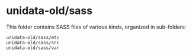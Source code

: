 # unidata-old/sass

This folder contains SASS files of various kinds, organized in sub-folders:

    unidata-old/sass/etc
    unidata-old/sass/src
    unidata-old/sass/var

